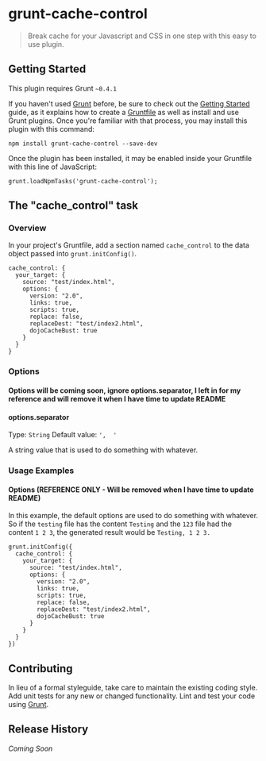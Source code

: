 # grunt-cache-control

> Break cache for your Javascript and CSS in one step with this easy to use plugin.

## Getting Started
This plugin requires Grunt `~0.4.1`

If you haven't used [Grunt](http://gruntjs.com/) before, be sure to check out the [Getting Started](http://gruntjs.com/getting-started) guide, as it explains how to create a [Gruntfile](http://gruntjs.com/sample-gruntfile) as well as install and use Grunt plugins. Once you're familiar with that process, you may install this plugin with this command:

```
npm install grunt-cache-control --save-dev
```

Once the plugin has been installed, it may be enabled inside your Gruntfile with this line of JavaScript:

```
grunt.loadNpmTasks('grunt-cache-control');
```

## The "cache_control" task

### Overview
In your project's Gruntfile, add a section named `cache_control` to the data object passed into `grunt.initConfig()`.

```
cache_control: {
  your_target: {
    source: "test/index.html",
    options: {
      version: "2.0",
      links: true,
      scripts: true,
      replace: false,
      replaceDest: "test/index2.html",
      dojoCacheBust: true
    }
  }
}
```

### Options

#### Options will be coming soon, ignore options.separator, I left in for my reference and will remove it when I have time to update README

#### options.separator
Type: `String`
Default value: `',  '`

A string value that is used to do something with whatever.



### Usage Examples

#### Options (REFERENCE ONLY - Will be removed when I have time to update README)
In this example, the default options are used to do something with whatever. So if the `testing` file has the content `Testing` and the `123` file had the content `1 2 3`, the generated result would be `Testing, 1 2 3.`

```
grunt.initConfig({
  cache_control: {
    your_target: {
      source: "test/index.html",
      options: {
        version: "2.0",
        links: true,
        scripts: true,
        replace: false,
        replaceDest: "test/index2.html",
        dojoCacheBust: true
      }
    }
  }
})
```

## Contributing
In lieu of a formal styleguide, take care to maintain the existing coding style. Add unit tests for any new or changed functionality. Lint and test your code using [Grunt](http://gruntjs.com/).

## Release History
_Coming Soon_
